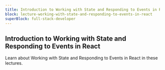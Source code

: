 ```yaml
---
title: Introduction to Working with State and Responding to Events in React
block: lecture-working-with-state-and-responding-to-events-in-react
superBlock: full-stack-developer
---
```


## Introduction to Working with State and Responding to Events in React

Learn about Working with State and Responding to Events in React in these lectures.
